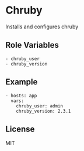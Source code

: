 # Chruby

Installs and configures chruby

## Role Variables

    - chruby_user
    - chruby_version

## Example

    - hosts: app
      vars:
        chruby_user: admin
        chruby_version: 2.3.1

## License

MIT

